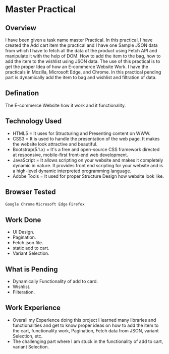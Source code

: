 
# Master Practical

## Overview

I have been given a task name master Practical. In this practical, I have created the Add cart item the practical and I have one Sample JSON data from which I have to fetch all the data of the product using Fetch API and manipulate it with the help of DOM. How to add the item to the bag, how to add the item to the wishlist using JSON data. The use of this practical is to get the proper Idea of how an E-commerce Website Work. I have the practicals in Mozilla, Microsoft Edge, and Chrome. In this practical pending part is dynamically add the item to bag and wishlist and filtration of data.
## Defination
 The E-commerce Website how it work and it functionality.

 ## Technology Used
 - HTML5 =  It uses for Structuring and Presenting content on WWW.
- CSS3 = It is used to handle the presentation of the web page. It makes the website look attractive and beautiful.
- Bootstrap(5.1.x) = It's a free and open-source CSS framework directed at responsive, mobile-first front-end web development.
- JavaScript = It allows scripting on your website and makes it completely dynamic in nature. It provides front end scripting for your website and is a high-level dynamic interpreted programming language.
- Adobe Tools = It used for proper Structure Design how website look like.  
 ## Browser Tested 
  `Google Chrome`
 `Microsoft Edge`
 `Firefox`
 
  ## Work Done
 - UI Design.
 - Pagination.
 - Fetch json file.
 - static add to cart.
 - Variant Selection.

 ## What is Pending
- Dynamically Functionality of add to card.
- Wishlist.
- Filteration.

## Work Experience
- Overall my Experience doing this project I learned many libraries and functionalities and get to know proper ideas on how to add the item to the cart, functionality work, Pagination, Fetch data from JSON, variant Selection, etc.
- The challenging part where I am stuck in the functionality of add to cart, variant Selection.  



